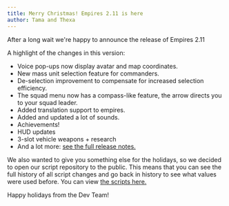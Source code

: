 ```yaml
---
title: Merry Christmas! Empires 2.11 is here
author: Tama and Thexa
---
```


After a long wait we're happy to announce the release of Empires 2.11

A highlight of the changes in this version:

* Voice pop-ups now display avatar and map coordinates.
* New mass unit selection feature for commanders.
* De-selection improvement to compensate for increased selection efficiency.
* The squad menu now has a compass-like feature, the arrow directs you to your squad leader.
* Added translation support to empires.
* Added and updated a lot of sounds.
* Achievements!
* HUD updates
* 3-slot vehicle weapons + research
* And a lot more: [see the full release notes.](https://wiki.empiresmod.com/Version/2.11.x)

We also wanted to give you something else for the holidays, so we decided to open our script repository to the public. This means that you can see the full history of all script changes and go back in history to see what values were used before. You can view [the scripts here.](https://git.empiresmod.com/empires_public/empires_scripts)

Happy holidays from the Dev Team! 
